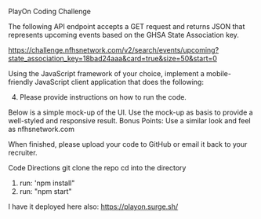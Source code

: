 <!--  -->
<!--  -->
<!--  -->

PlayOn Coding Challenge

The following API endpoint accepts a GET request and returns JSON that represents upcoming events based on the GHSA State Association key.

https://challenge.nfhsnetwork.com/v2/search/events/upcoming?state_association_key=18bad24aaa&card=true&size=50&start=0

Using the JavaScript framework of your choice, implement a mobile-friendly JavaScript client application that does the following:

<!-- 1.  Returns the following fields for each item in the JSON in a table:
    Key, headline, subheadline, date. -->

<!-- 2.  Allows the user to change to the Texas State Association (UIL) using a dropdown menu and updates the results accordingly. The Texas State Association key is 542bc38f95. -->

<!-- 3.  Allows the user to filter the events by date using a date picker.
    The API lets you filter on date using the from and to params. from=2021-02-20T21:00:00.000Z&to=2021-04-15T21:00:00.000Z -->

4.  Please provide instructions on how to run the code.

Below is a simple mock-up of the UI. Use the mock-up as basis to provide a well-styled and responsive result. Bonus Points: Use a similar look and feel as nfhsnetwork.com

When finished, please upload your code to GitHub or email it back to your recruiter.

<!--  -->
<!--  -->

Code Directions
git clone the repo
cd into the directory

1. run: 'npm install"
2. run: "npm start"

I have it deployed here also:
https://playon.surge.sh/
